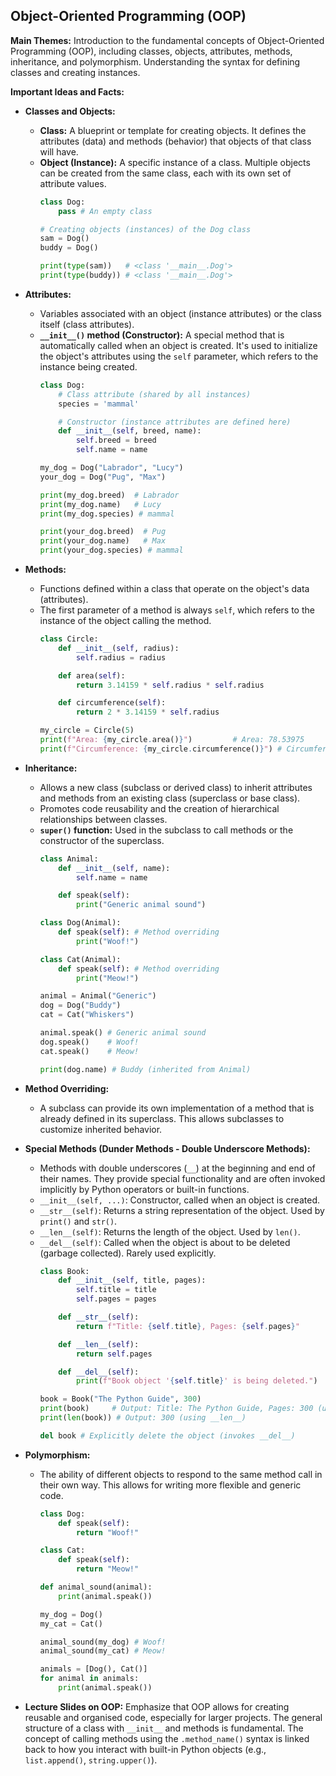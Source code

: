## Object-Oriented Programming (OOP)

**Main Themes:** Introduction to the fundamental concepts of Object-Oriented Programming (OOP), including classes, objects, attributes, methods, inheritance, and polymorphism. Understanding the syntax for defining classes and creating instances.

**Important Ideas and Facts:**

* **Classes and Objects:**
    * **Class:** A blueprint or template for creating objects. It defines the attributes (data) and methods (behavior) that objects of that class will have.
    * **Object (Instance):** A specific instance of a class. Multiple objects can be created from the same class, each with its own set of attribute values.
        ```python
        class Dog:
            pass # An empty class

        # Creating objects (instances) of the Dog class
        sam = Dog()
        buddy = Dog()

        print(type(sam))   # <class '__main__.Dog'>
        print(type(buddy)) # <class '__main__.Dog'>
        ```

* **Attributes:**
    * Variables associated with an object (instance attributes) or the class itself (class attributes).
    * **`__init__()` method (Constructor):** A special method that is automatically called when an object is created. It's used to initialize the object's attributes using the `self` parameter, which refers to the instance being created.
        ```python
        class Dog:
            # Class attribute (shared by all instances)
            species = 'mammal'

            # Constructor (instance attributes are defined here)
            def __init__(self, breed, name):
                self.breed = breed
                self.name = name

        my_dog = Dog("Labrador", "Lucy")
        your_dog = Dog("Pug", "Max")

        print(my_dog.breed)  # Labrador
        print(my_dog.name)   # Lucy
        print(my_dog.species) # mammal

        print(your_dog.breed)  # Pug
        print(your_dog.name)   # Max
        print(your_dog.species) # mammal
        ```

* **Methods:**
    * Functions defined within a class that operate on the object's data (attributes).
    * The first parameter of a method is always `self`, which refers to the instance of the object calling the method.
        ```python
        class Circle:
            def __init__(self, radius):
                self.radius = radius

            def area(self):
                return 3.14159 * self.radius * self.radius

            def circumference(self):
                return 2 * 3.14159 * self.radius

        my_circle = Circle(5)
        print(f"Area: {my_circle.area()}")         # Area: 78.53975
        print(f"Circumference: {my_circle.circumference()}") # Circumference: 31.4159
        ```

* **Inheritance:**
    * Allows a new class (subclass or derived class) to inherit attributes and methods from an existing class (superclass or base class).
    * Promotes code reusability and the creation of hierarchical relationships between classes.
    * **`super()` function:** Used in the subclass to call methods or the constructor of the superclass.
        ```python
        class Animal:
            def __init__(self, name):
                self.name = name

            def speak(self):
                print("Generic animal sound")

        class Dog(Animal):
            def speak(self): # Method overriding
                print("Woof!")

        class Cat(Animal):
            def speak(self): # Method overriding
                print("Meow!")

        animal = Animal("Generic")
        dog = Dog("Buddy")
        cat = Cat("Whiskers")

        animal.speak() # Generic animal sound
        dog.speak()    # Woof!
        cat.speak()    # Meow!

        print(dog.name) # Buddy (inherited from Animal)
        ```

* **Method Overriding:**
    * A subclass can provide its own implementation of a method that is already defined in its superclass. This allows subclasses to customize inherited behavior.

* **Special Methods (Dunder Methods - Double Underscore Methods):**
    * Methods with double underscores (`__`) at the beginning and end of their names. They provide special functionality and are often invoked implicitly by Python operators or built-in functions.
    * `__init__(self, ...)`: Constructor, called when an object is created.
    * `__str__(self)`: Returns a string representation of the object. Used by `print()` and `str()`.
    * `__len__(self)`: Returns the length of the object. Used by `len()`.
    * `__del__(self)`: Called when the object is about to be deleted (garbage collected). Rarely used explicitly.
        ```python
        class Book:
            def __init__(self, title, pages):
                self.title = title
                self.pages = pages

            def __str__(self):
                return f"Title: {self.title}, Pages: {self.pages}"

            def __len__(self):
                return self.pages

            def __del__(self):
                print(f"Book object '{self.title}' is being deleted.")

        book = Book("The Python Guide", 300)
        print(book)     # Output: Title: The Python Guide, Pages: 300 (using __str__)
        print(len(book)) # Output: 300 (using __len__)

        del book # Explicitly delete the object (invokes __del__)
        ```

* **Polymorphism:**
    * The ability of different objects to respond to the same method call in their own way. This allows for writing more flexible and generic code.
        ```python
        class Dog:
            def speak(self):
                return "Woof!"

        class Cat:
            def speak(self):
                return "Meow!"

        def animal_sound(animal):
            print(animal.speak())

        my_dog = Dog()
        my_cat = Cat()

        animal_sound(my_dog) # Woof!
        animal_sound(my_cat) # Meow!

        animals = [Dog(), Cat()]
        for animal in animals:
            print(animal.speak())
        ```

* **Lecture Slides on OOP:** Emphasize that OOP allows for creating reusable and organised code, especially for larger projects. The general structure of a class with `__init__` and methods is fundamental. The concept of calling methods using the `.method_name()` syntax is linked back to how you interact with built-in Python objects (e.g., `list.append()`, `string.upper()`).